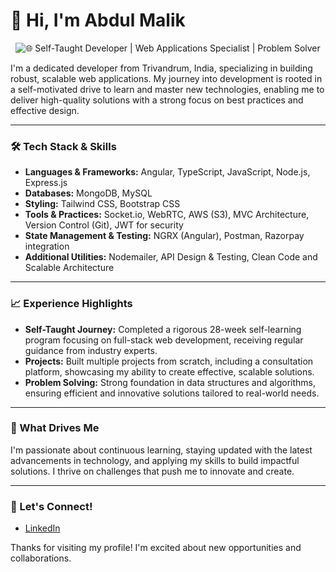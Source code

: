 # 👋 Hi, I'm Abdul Malik 

<p align="center">
  <img src="https://your-image-link.com/animated-header.gif" alt="🌐 Self-Taught Developer | Web Applications Specialist | Problem Solver" />
</p>

I'm a dedicated developer from Trivandrum, India, specializing in building robust, scalable web applications. My journey into development is rooted in a self-motivated drive to learn and master new technologies, enabling me to deliver high-quality solutions with a strong focus on best practices and effective design.

---

### 🛠️ Tech Stack & Skills

- **Languages & Frameworks:** Angular, TypeScript, JavaScript, Node.js, Express.js
- **Databases:** MongoDB, MySQL
- **Styling:** Tailwind CSS, Bootstrap CSS
- **Tools & Practices:** Socket.io, WebRTC, AWS (S3), MVC Architecture, Version Control (Git), JWT for security
- **State Management & Testing:** NGRX (Angular), Postman, Razorpay integration
- **Additional Utilities:** Nodemailer, API Design & Testing, Clean Code and Scalable Architecture

---

### 📈 Experience Highlights

- **Self-Taught Journey:** Completed a rigorous 28-week self-learning program focusing on full-stack web development, receiving regular guidance from industry experts.
- **Projects:** Built multiple projects from scratch, including a consultation platform, showcasing my ability to create effective, scalable solutions.
- **Problem Solving:** Strong foundation in data structures and algorithms, ensuring efficient and innovative solutions tailored to real-world needs.
  
---

### 🌟 What Drives Me
I'm passionate about continuous learning, staying updated with the latest advancements in technology, and applying my skills to build impactful solutions. I thrive on challenges that push me to innovate and create.

---

### 🚀 Let's Connect!
- [LinkedIn](www.linkedin.com/in/abdulmalik99)   

Thanks for visiting my profile! I'm excited about new opportunities and collaborations.

